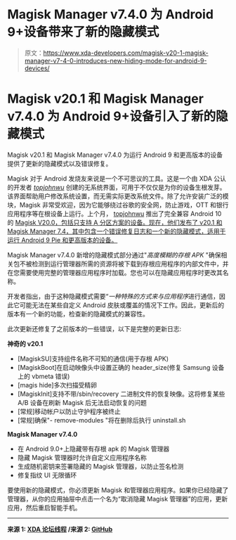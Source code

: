 # Magisk Manager v7.4.0 为 Android 9+设备带来了新的隐藏模式

> 原文：<https://www.xda-developers.com/magisk-v20-1-magisk-manager-v7-4-0-introduces-new-hiding-mode-for-android-9-devices/>

# Magisk v20.1 和 Magisk Manager v7.4.0 为 Android 9+设备引入了新的隐藏模式

Magisk v20.1 和 Magisk Manager v7.4.0 为运行 Android 9 和更高版本的设备提供了更新的隐藏模式以及错误修复。

Magisk 对于 Android 发烧友来说是一个不可思议的工具。这是一个由 XDA 公认的开发者 *[topjohnwu](https://forum.xda-developers.com/member.php?u=4470081)* 创建的无系统界面，可用于不仅仅是为你的设备生根发芽。该界面帮助用户修改系统设置，而无需实际更改系统文件。除了允许安装广泛的模块，Magisk 非常受欢迎，因为它能够绕过谷歌的安全网，防止游戏，OTT 和银行应用程序等在根设备上运行。上个月， [topjohnwu](https://forum.xda-developers.com/member.php?u=4470081) 推出了完全兼容 Android 10 的 [Magisk V20.0，包括只支持 A 分区方案的设备。现在，他们发布了 v20.1 和 Magisk Manager 7.4，其中包含一个错误修复日志和一个新的隐藏模式，适用于运行 Android 9 Pie 和更高版本的设备。](https://www.xda-developers.com/magisk-v20-stable-release-android-10-support/)

Magisk Manager v7.4.0 新增的隐藏模式部分通过"*高度模糊的存根 APK* "确保相关包不被检测到运行管理器所需的资源将被下载到存根应用程序的内部文件中，并在您需要使用完整的管理器应用程序时加载。您也可以在隐藏应用程序时更改其名称。

开发者指出，由于这种隐藏模式需要“*一种特殊的方式来与应用程序*进行通信，因此它可能无法在某些自定义 Android 皮肤或覆盖的情况下工作。因此，更新后的版本有一个新的功能，检查新的隐藏模式的兼容性。

此次更新还修复了之前版本的一些错误，以下是完整的更新日志:

**神奇的 v20.1**

*   [MagiskSU]支持组件名称不可知的通信(用于存根 APK)
*   [MagiskBoot]在启动映像头中设置正确的 header_size(修复 Samsung 设备上的 vbmeta 错误)
*   [magis hide]多次扫描受精卵
*   [MagiskInit]支持不带/sbin/recovery 二进制文件的恢复映像。这将修复某些 A/B 设备在刷新 Magisk 后无法启动恢复的问题
*   [常规]移动帐户以防止守护程序被终止
*   [常规]确保"- remove-modules "将在删除后执行 uninstall.sh

**Magisk Manager v7.4.0**

*   在 Android 9.0+上隐藏带有存根 apk 的 Magisk 管理器
*   隐藏 Magisk 管理器时允许自定义应用程序名称
*   生成随机密钥来签署隐藏的 Magisk 管理器，以防止签名检测
*   修复指纹 UI 无限循环

要使用新的隐藏模式，你必须更新 Magisk 和管理器应用程序。如果你已经隐藏了管理器，从你的应用抽屉中点击一个名为“取消隐藏 Magisk 管理器”的应用，更新应用，然后重启智能手机。

* * *

**来源 1: [XDA 论坛线程](https://forum.xda-developers.com/showpost.php?p=68966755&postcount=2) /来源 2: [GitHub](https://github.com/topjohnwu/magisk_files/blob/6f94236b1407bd0c162647db75dfa2ac956163ca/notes.md)**